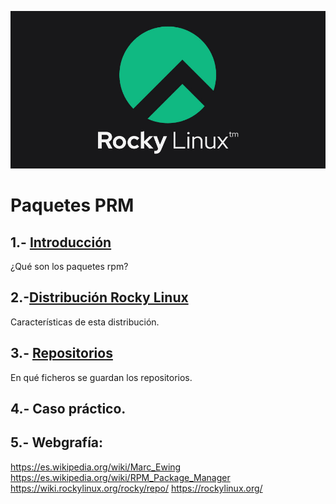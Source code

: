 ![Rockymagen](/img/rockymagen.png)
# Paquetes PRM
## 1.- [Introducción](Introduccion.md)

¿Qué son los paquetes rpm?

## 2.-[Distribución Rocky Linux](Caracteristicas.md)

Características de esta distribución.

## 3.- [Repositorios](repo.md)

En qué ficheros se guardan los repositorios.

## 4.- Caso práctico.

## 5.- Webgrafía:

https://es.wikipedia.org/wiki/Marc_Ewing
https://es.wikipedia.org/wiki/RPM_Package_Manager
https://wiki.rockylinux.org/rocky/repo/
https://rockylinux.org/
